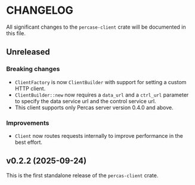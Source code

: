 # CHANGELOG

All significant changes to the `percase-client` crate will be documented in this file.

## Unreleased

### Breaking changes

* `ClientFactory` is now `ClientBuilder` with support for setting a custom HTTP client.
* `ClientBuilder::new` now requires a `data_url` and a `ctrl_url` parameter to specify the data service url and the control service url.
* This client supports only Percas server version 0.4.0 and above.

### Improvements

* `Client` now routes requests internally to improve performance in the best effort.

## v0.2.2 (2025-09-24)

This is the first standalone release of the `percas-client` crate.
